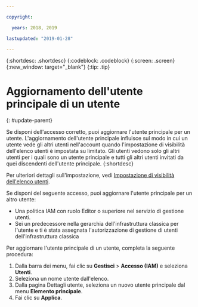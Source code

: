 ```yaml
---

copyright:

  years: 2018, 2019

lastupdated: "2019-01-28"

---
```


{:shortdesc: .shortdesc}
{:codeblock: .codeblock}
{:screen: .screen}
{:new_window: target="_blank"}
{:tip: .tip}

# Aggiornamento dell'utente principale di un utente
{: #update-parent}

Se disponi dell'accesso corretto, puoi aggiornare l'utente principale per un utente. L'aggiornamento dell'utente principale influisce sul modo in cui un utente vede gli altri utenti nell'account quando l'impostazione di visibilità dell'elenco utenti è impostata su limitato. Gli utenti vedono solo gli altri utenti per i quali sono un utente principale e tutti gli altri utenti invitati da quei discendenti dell'utente principale.
{:shortdesc}

Per ulteriori dettagli sull'impostazione, vedi [Impostazione di visibilità dell'elenco utenti](/docs/iam?topic=iam-userlistview#userlistview). 

Se disponi del seguente accesso, puoi aggiornare l'utente principale per un altro utente:

* Una politica IAM con ruolo Editor o superiore nel servizio di gestione utenti.
* Sei un predecessore nella gerarchia dell'infrastruttura classica per l'utente e ti è stata assegnata l'autorizzazione di gestione di utenti dell'infrastruttura classica


Per aggiornare l'utente principale di un utente, completa la seguente procedura:

1. Dalla barra dei menu, fai clic su **Gestisci** &gt; **Accesso (IAM)** e seleziona **Utenti**.  
2. Seleziona un nome utente dall'elenco.
3. Dalla pagina Dettagli utente, seleziona un nuovo utente principale dal menu **Elemento principale**.
4. Fai clic su **Applica**.

